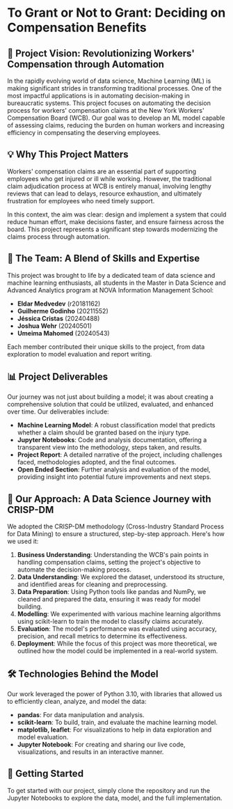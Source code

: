 # To Grant or Not to Grant: Deciding on Compensation Benefits

## 🎯 Project Vision: Revolutionizing Workers' Compensation through Automation

In the rapidly evolving world of data science, Machine Learning (ML) is making significant strides in transforming traditional processes. One of the most impactful applications is in automating decision-making in bureaucratic systems. This project focuses on automating the decision process for workers' compensation claims at the New York Workers' Compensation Board (WCB). Our goal was to develop an ML model capable of assessing claims, reducing the burden on human workers and increasing efficiency in compensating the deserving employees.

## 💡 Why This Project Matters

Workers' compensation claims are an essential part of supporting employees who get injured or ill while working. However, the traditional claim adjudication process at WCB is entirely manual, involving lengthy reviews that can lead to delays, resource exhaustion, and ultimately frustration for employees who need timely support. 

In this context, the aim was clear: design and implement a system that could reduce human effort, make decisions faster, and ensure fairness across the board. This project represents a significant step towards modernizing the claims process through automation.

## 👥 The Team: A Blend of Skills and Expertise

This project was brought to life by a dedicated team of data science and machine learning enthusiasts, all students in the Master in Data Science and Advanced Analytics program at NOVA Information Management School:

- **Eldar Medvedev** (r20181162)
- **Guilherme Godinho** (20211552)
- **Jéssica Cristas** (20240488)
- **Joshua Wehr** (20240501)
- **Umeima Mahomed** (20240543)

Each member contributed their unique skills to the project, from data exploration to model evaluation and report writing.

## 📊 Project Deliverables

Our journey was not just about building a model; it was about creating a comprehensive solution that could be utilized, evaluated, and enhanced over time. Our deliverables include:

- **Machine Learning Model**: A robust classification model that predicts whether a claim should be granted based on the injury type.
- **Jupyter Notebooks**: Code and analysis documentation, offering a transparent view into the methodology, steps taken, and results.
- **Project Report**: A detailed narrative of the project, including challenges faced, methodologies adopted, and the final outcomes.
- **Open Ended Section**: Further analysis and evaluation of the model, providing insight into potential future improvements and next steps.

## 🔄 Our Approach: A Data Science Journey with CRISP-DM

We adopted the CRISP-DM methodology (Cross-Industry Standard Process for Data Mining) to ensure a structured, step-by-step approach. Here's how we used it:

1. **Business Understanding**: Understanding the WCB's pain points in handling compensation claims, setting the project's objective to automate the decision-making process.
2. **Data Understanding**: We explored the dataset, understood its structure, and identified areas for cleaning and preprocessing.
3. **Data Preparation**: Using Python tools like pandas and NumPy, we cleaned and prepared the data, ensuring it was ready for model building.
4. **Modelling**: We experimented with various machine learning algorithms using scikit-learn to train the model to classify claims accurately.
5. **Evaluation**: The model's performance was evaluated using accuracy, precision, and recall metrics to determine its effectiveness.
6. **Deployment**: While the focus of this project was more theoretical, we outlined how the model could be implemented in a real-world system.

## 🛠 Technologies Behind the Model

Our work leveraged the power of Python 3.10, with libraries that allowed us to efficiently clean, analyze, and model the data:

- **pandas**: For data manipulation and analysis.
- **scikit-learn**: To build, train, and evaluate the machine learning model.
- **matplotlib, leaflet**: For visualizations to help in data exploration and model evaluation.
- **Jupyter Notebook**: For creating and sharing our live code, visualizations, and results in an interactive manner.

## 🚀 Getting Started

To get started with our project, simply clone the repository and run the Jupyter Notebooks to explore the data, model, and the full implementation.
